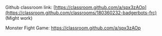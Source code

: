Github classroom link:
[https://classroom.github.com/a/spx3zAOp](https://classroom.github.com/classrooms/180360232-badgerbots-frc) (Might work)

Monster Fight Game:
https://classroom.github.com/a/spx3zAOp
